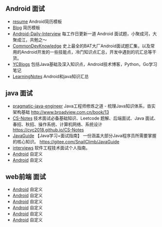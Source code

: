 ## Android 面试
- [resume](https://github.com/Blankj/resume)  Android简历模板
- [Blog](https://github.com/pramper/Blog)  简历模板
- [Android-Daily-Interview](https://github.com/Moosphan/Android-Daily-Interview)  每工作日更新一道 Android 面试题，小聚成河，大聚成江，共勉之～
- [CommonDevKnowledge](https://github.com/AweiLoveAndroid/CommonDevKnowledge)   史上最全的BAT大厂Android面试题汇集，以及常用的Android开发的一些技能点，冷门知识点汇总，开发中遇到的坑汇总等干货。
- [YCBlogs](https://github.com/yangchong211/YCBlogs)  包括Java基础及深入知识点，Android技术博客，Python，Go学习笔记
- [LearningNotes](https://github.com/francistao/LearningNotes)  Android和java知识汇总

## java 面试
- [pragmatic-java-engineer](https://github.com/superhj1987/pragmatic-java-engineer)  Java工程师修炼之道 - 梳理Java知识体系，沓实架构基础 http://www.broadview.com.cn/book/13
- [CS-Notes](https://github.com/CyC2018/CS-Notes)   技术面试必备基础知识、Leetcode 题解、后端面试、Java 面试、春招、秋招、操作系统、计算机网络、系统设计 https://cyc2018.github.io/CS-Notes
- [JavaGuide](https://github.com/Snailclimb/JavaGuide)  【Java学习+面试指南】 一份涵盖大部分Java程序员所需要掌握的核心知识。 https://gitee.com/SnailClimb/JavaGuide
- [interviews](https://github.com/kdn251/interviews/blob/master/README-zh-cn.md)  软件工程技术面试个人指南。
- [Android](xxxxx)  自定义
- [Android](xxxxx)  自定义

## web前端 面试
- [Android](xxxxx)  自定义
- [Android](xxxxx)  自定义
- [Android](xxxxx)  自定义
- [Android](xxxxx)  自定义
- [Android](xxxxx)  自定义
- [Android](xxxxx)  自定义